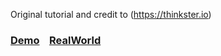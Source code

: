 Original tutorial and credit to
(https://thinkster.io)

### [Demo](https://react-redux.realworld.io)&nbsp;&nbsp;&nbsp;&nbsp;[RealWorld](https://github.com/gothinkster/realworld)



